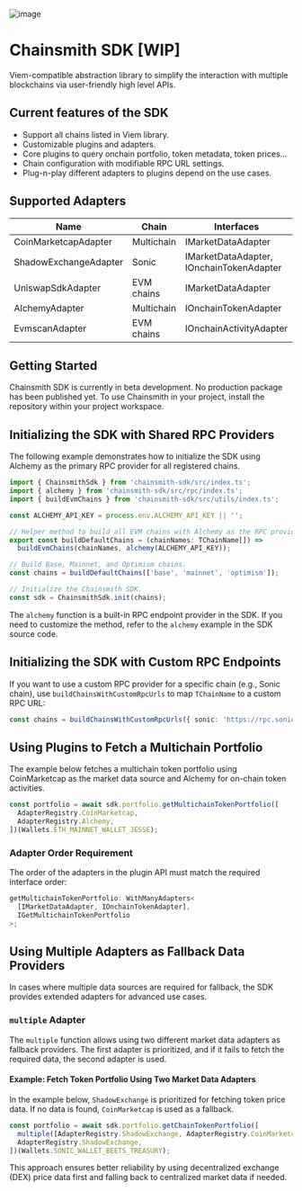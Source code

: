 ![image](https://github.com/user-attachments/assets/e2750716-ef0a-4977-be29-db691126e31b)

# Chainsmith SDK [WIP]

Viem-compatible abstraction library to simplify the interaction with multiple blockchains via user-friendly high level APIs.

## Current features of the SDK

- Support all chains listed in Viem library.
- Customizable plugins and adapters.
- Core plugins to query onchain portfolio, token metadata, token prices...
- Chain configuration with modifiable RPC URL settings.
- Plug-n-play different adapters to plugins depend on the use cases.

## Supported Adapters

| Name                  | Chain      | Interfaces                               |
| --------------------- | ---------- | ---------------------------------------- |
| CoinMarketcapAdapter  | Multichain | IMarketDataAdapter                       |
| ShadowExchangeAdapter | Sonic      | IMarketDataAdapter, IOnchainTokenAdapter |
| UniswapSdkAdapter     | EVM chains | IMarketDataAdapter                       |
| AlchemyAdapter        | Multichain | IOnchainTokenAdapter                     |
| EvmscanAdapter        | EVM chains | IOnchainActivityAdapter                  |

## Getting Started

Chainsmith SDK is currently in beta development. No production package has been published yet. To use Chainsmith in your project, install the repository within your project workspace.

## Initializing the SDK with Shared RPC Providers

The following example demonstrates how to initialize the SDK using Alchemy as the primary RPC provider for all registered chains.

```typescript
import { ChainsmithSdk } from 'chainsmith-sdk/src/index.ts';
import { alchemy } from 'chainsmith-sdk/src/rpc/index.ts';
import { buildEvmChains } from 'chainsmith-sdk/src/utils/index.ts';

const ALCHEMY_API_KEY = process.env.ALCHEMY_API_KEY || '';

// Helper method to build all EVM chains with Alchemy as the RPC provider.
export const buildDefaultChains = (chainNames: TChainName[]) =>
  buildEvmChains(chainNames, alchemy(ALCHEMY_API_KEY));

// Build Base, Mainnet, and Optimism chains.
const chains = buildDefaultChains(['base', 'mainnet', 'optimism']);

// Initialize the Chainsmith SDK.
const sdk = ChainsmithSdk.init(chains);
```

The `alchemy` function is a built-in RPC endpoint provider in the SDK. If you need to customize the method, refer to the `alchemy` example in the SDK source code.

## Initializing the SDK with Custom RPC Endpoints

If you want to use a custom RPC provider for a specific chain (e.g., Sonic chain), use `buildChainsWithCustomRpcUrls` to map `TChainName` to a custom RPC URL:

```typescript
const chains = buildChainsWithCustomRpcUrls({ sonic: 'https://rpc.soniclabs.com' }, 'evm');
```

## Using Plugins to Fetch a Multichain Portfolio

The example below fetches a multichain token portfolio using CoinMarketcap as the market data source and Alchemy for on-chain token activities.

```typescript
const portfolio = await sdk.portfolio.getMultichainTokenPortfolio([
  AdapterRegistry.CoinMarketcap,
  AdapterRegistry.Alchemy,
])(Wallets.ETH_MAINNET_WALLET_JESSE);
```

### Adapter Order Requirement

The order of the adapters in the plugin API must match the required interface order:

```typescript
getMultichainTokenPortfolio: WithManyAdapters<
  [IMarketDataAdapter, IOnchainTokenAdapter],
  IGetMultichainTokenPortfolio
>;
```

## Using Multiple Adapters as Fallback Data Providers

In cases where multiple data sources are required for fallback, the SDK provides extended adapters for advanced use cases.

### `multiple` Adapter

The `multiple` function allows using two different market data adapters as fallback providers. The first adapter is prioritized, and if it fails to fetch the required data, the second adapter is used.

#### Example: Fetch Token Portfolio Using Two Market Data Adapters

In the example below, `ShadowExchange` is prioritized for fetching token price data. If no data is found, `CoinMarketcap` is used as a fallback.

```typescript
const portfolio = await sdk.portfolio.getChainTokenPortfolio([
  multiple([AdapterRegistry.ShadowExchange, AdapterRegistry.CoinMarketcap]),
  AdapterRegistry.ShadowExchange,
])(Wallets.SONIC_WALLET_BEETS_TREASURY);
```

This approach ensures better reliability by using decentralized exchange (DEX) price data first and falling back to centralized market data if needed.
